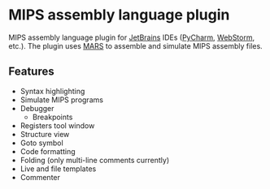 # MIPS assembly language plugin

MIPS assembly language plugin for [JetBrains](https://www.jetbrains.com/) IDEs
([PyCharm](https://www.jetbrains.com/pycharm/), [WebStorm](https://www.jetbrains.com/webstorm/), etc.).
The plugin uses [MARS](http://courses.missouristate.edu/kenvollmar/mars/index.htm) to assemble
and simulate MIPS assembly files.

## Features

* Syntax highlighting
* Simulate MIPS programs
* Debugger
  * Breakpoints
* Registers tool window
* Structure view
* Goto symbol
* Code formatting
* Folding (only multi-line comments currently)
* Live and file templates
* Commenter
